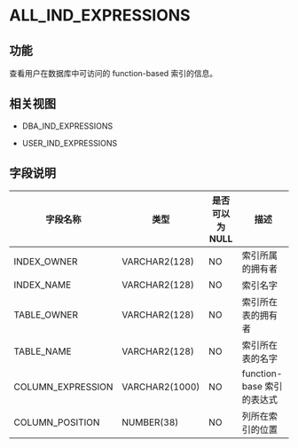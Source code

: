 ALL_IND_EXPRESSIONS 
========================================



功能 
-----------

查看用户在数据库中可访问的 function-based 索引的信息。

相关视图 
-------------

* DBA_IND_EXPRESSIONS

  

* USER_IND_EXPRESSIONS

  




字段说明 
-------------



|     **字段名称**      |     **类型**     | **是否可以为 NULL** |        **描述**        |
|-------------------|----------------|----------------|----------------------|
| INDEX_OWNER       | VARCHAR2(128)  | NO             | 索引所属的拥有者             |
| INDEX_NAME        | VARCHAR2(128)  | NO             | 索引名字                 |
| TABLE_OWNER       | VARCHAR2(128)  | NO             | 索引所在表的拥有者            |
| TABLE_NAME        | VARCHAR2(128)  | NO             | 索引所在表的名字             |
| COLUMN_EXPRESSION | VARCHAR2(1000) | NO             | function-base 索引的表达式 |
| COLUMN_POSITION   | NUMBER(38)     | NO             | 列所在索引的位置             |



